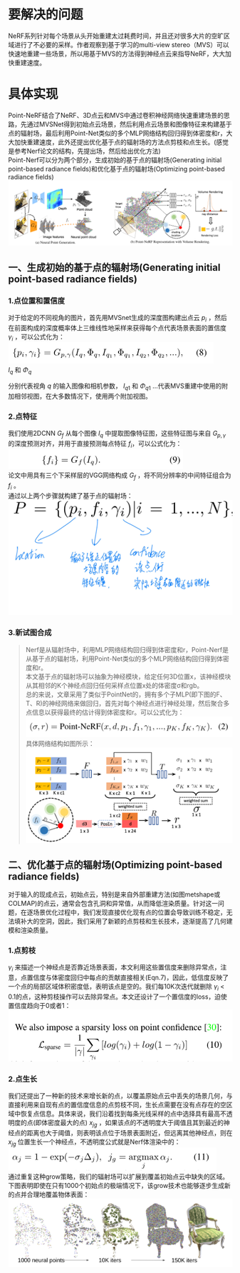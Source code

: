 # 要解决的问题
NeRF系列针对每个场景从头开始重建太过耗费时间，并且还对很多大片的空旷区域进行了不必要的采样。作者观察到基于学习的multi-view stereo（MVS）可以快速地重建一些场景，所以用基于MVS的方法得到神经点云来指导NeRF，大大加快重建速度。

# 具体实现
Point-NeRF结合了NeRF、3D点云和MVS中通过卷积神经网络快速重建场景的思路，先通过MVSNet得到初始点云场景，然后利用点云场景和图像特征来构建基于点的辐射场，最后利用Point-Net类似的多个MLP网络结构回归得到体密度和r，大大加快重建速度，此外还提出优化基于点的辐射场的方法点剪枝和点生长。(感觉是参考Nerf论文的结构，先提出场，然后给出优化方法)  
Point-Nerf可以分为两个部分，生成初始的基于点的辐射场(Generating initial point-based radiance fields)和优化基于点的辐射场(Optimizing point-based radiance fields)  
![pipline](https://github.com/gjgjgjfff/Nerf_Learn/blob/main/img/Point-Nerf/pipline.png)  
## 一、生成初始的基于点的辐射场(Generating initial point-based radiance fields)
### 1.点位置和置信度
对于给定的不同视角的图片，首先用MVSnet生成的深度图构建出点云 ${p_i}$ ，然后在前面构成的深度概率体上三维线性地采样来获得每个点代表场景表面的置信度 ${\gamma _i}$ ，可以公式化为：  
![Point-location-and-confidence](https://github.com/gjgjgjfff/Nerf_Learn/blob/main/img/Point-Nerf/Point-location-and-confidence.png)  
${I_q}$ 和 ${\Phi _q}$ 

分别代表视角 $q$  的输入图像和相机参数， ${I_{q1}}$ 和 ${\Phi _{q1}}$ ...代表MVS重建中使用的附加相邻视图，在大多数情况下，使用两个附加视图。
### 2.点特征
我们使用2DCNN ${G_f}$ 从每个图像 ${I_q}$ 中提取图像特征图，这些特征图与来自 ${G_{p,\gamma }}$ 的深度预测对齐，并用于直接预测每点特征 ${f_i}$，可以公式化为：  
![Point-feature](https://github.com/gjgjgjfff/Nerf_Learn/blob/main/img/Point-Nerf/Point-feature.png)  
论文中用具有三个下采样层的VGG网络构成 ${G_f}$ ，将不同分辨率的中间特征组合为 ${f_i}$ 。  
通过以上两个步骤就构建了基于点的辐射场：  
![Point-based-radiance-field](https://github.com/gjgjgjfff/Nerf_Learn/blob/main/img/Point-Nerf/Point-based-radiance-field.jpg)  
### 3.新试图合成
> Nerf是从辐射场中，利用MLP网络结构回归得到体密度和r，Point-Nerf是从基于点的辐射场，利用Point-Net类似的多个MLP网络结构回归得到体密度和r。  
本文基于点的辐射场可以抽象为神经模块，给定任何3D位置x，该神经模块从其相邻的K个神经点回归任何采样点位置x处的体密度σ和rgb。  
总的来说，文章采用了类似于PointNet的，拥有多个子MLP(即下图的F、T、R)的神经网络来做回归，首先对每个神经点进行神经处理，然后聚合多点信息以获得最终的估计得到体密度和r。可以公式化为：  
![point-nerf](https://github.com/gjgjgjfff/Nerf_Learn/blob/main/img/Point-Nerf/point-nerf.png)  
具体网络结构如图所示：  
![point-net](https://github.com/gjgjgjfff/Nerf_Learn/blob/main/img/Point-Nerf/point-net.png)  
## 二、优化基于点的辐射场(Optimizing point-based radiance fields)
对于输入的现成点云，初始点云，特别是来自外部重建方法(如图metshape或COLMAP)的点云，通常会包含孔洞和异常值，从而降低渲染质量。针对这一问题，在逐场景优化过程中，我们发现直接优化现有点的位置会导致训练不稳定，无法填补大的空洞，因此，我们采用了新颖的点剪枝和生长技术，逐渐提高了几何建模和渲染质量。
### 1.点剪枝
${\gamma _i}$ 来描述一个神经点是否靠近场景表面，本文利用这些置信度来删除异常点，注意，点置信度与体密度回归中每点的贡献直接相关(Eqn.7)，因此，低信度反映了一个点的局部区域体积密度低，表明该点是空的。我们每10K次迭代就删除 ${\gamma _i}$ < 0.1的点，这种剪枝操作可以去除异常点。本文还设计了一个置信度的loss，迫使置信度趋向于0或者1：  
![Point-pruning](https://github.com/gjgjgjfff/Nerf_Learn/blob/main/img/Point-Nerf/Point-pruning.png)  
### 2.点生长
我们还提出了一种新的技术来增长新的点，以覆盖原始点云中丢失的场景几何，与直接利用来自现有点的置信度信息的点剪枝不同，生长点需要在没有点存在的空区域中恢复点信息。具体来说，我们沿着找到每条光线采样的点中选择具有最高不透明度的点(即体密度最大的点) ${x_{jg}}$ ，如果该点的不透明度大于阈值且其到最近的神经点的距离也大于阈值，则表明该点位于场景表面附近，但远离其他神经点，则在 ${x_{jg}}$ 位置生长一个神经点，不透明度公式就是Nerf体渲染中的：  
![Point-growing-opacity](https://github.com/gjgjgjfff/Nerf_Learn/blob/main/img/Point-Nerf/Point-growing-opacity.png)  
通过重复这种grow策略，我们的辐射场可以扩展到覆盖初始点云中缺失的区域。下图表明即使在只有1000个初始点的极端情况下，该grow技术也能够逐步生成新的点并合理地覆盖物体表面：  
![Point-growing](https://github.com/gjgjgjfff/Nerf_Learn/blob/main/img/Point-Nerf/Point-growing.png)  
